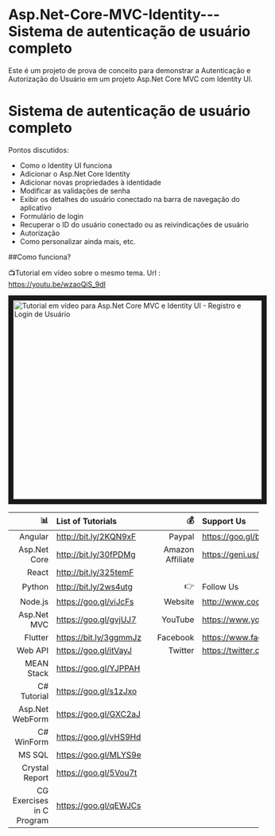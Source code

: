 # Asp.Net-Core-MVC-Identity---Sistema de autenticação de usuário completo

Este é um projeto de prova de conceito para demonstrar a Autenticação e Autorização do Usuário em um projeto Asp.Net Core MVC com Identity UI.

# Sistema de autenticação de usuário completo

Pontos discutidos:
- Como o Identity UI funciona
- Adicionar o Asp.Net Core Identity
- Adicionar novas propriedades à identidade
- Modificar as validações de senha
- Exibir os detalhes do usuário conectado na barra de navegação do aplicativo
- Formulário de login
- Recuperar o ID do usuário conectado ou as reivindicações de usuário
- Autorização
- Como personalizar ainda mais, etc.

 ##Como funciona?
 
 :tv:Tutorial em vídeo sobre o mesmo tema.
 Url : https://youtu.be/wzaoQiS_9dI
 
 <a href="http://www.youtube.com/watch?feature=player_embedded&v=wzaoQiS_9dI
" target="_blank"><img src="http://img.youtube.com/vi/wzaoQiS_9dI/0.jpg" 
alt="Tutorial em vídeo para Asp.Net Core MVC e Identity UI - Registro e Login de Usuário" width="500" height="400" border="10" /></a>


| :bar_chart:               |  List of Tutorials   |   | :moneybag:           | Support Us                           |
|--------------------------:|:---------------------|---|---------------------:|:-------------------------------------|
| Angular                   |http://bit.ly/2KQN9xF |   |Paypal                | https://goo.gl/bPcyXW                |
| Asp.Net Core              |http://bit.ly/30fPDMg |   |Amazon   Affiliate    | https://geni.us/JDzpE                |
| React                     |http://bit.ly/325temF |   |
| Python                    |http://bit.ly/2ws4utg |   | :point_right:        | Follow Us                            |
| Node.js                   |https://goo.gl/viJcFs |   |Website               |http://www.codaffection.com          |
| Asp.Net MVC               |https://goo.gl/gvjUJ7 |   |YouTube               |https://www.youtube.com/codaffection  |
| Flutter                   |https://bit.ly/3ggmmJz|   |Facebook              |https://www.facebook.com/codaffection |
| Web API                   |https://goo.gl/itVayJ |   |Twitter               |https://twitter.com/CodAffection      |
| MEAN Stack                |https://goo.gl/YJPPAH |   |
| C# Tutorial               |https://goo.gl/s1zJxo |   |
| Asp.Net WebForm           |https://goo.gl/GXC2aJ |   |
| C# WinForm                |https://goo.gl/vHS9Hd |   |
| MS SQL                    |https://goo.gl/MLYS9e |   |
| Crystal Report            |https://goo.gl/5Vou7t |   |
| CG Exercises in C Program |https://goo.gl/qEWJCs |   |
